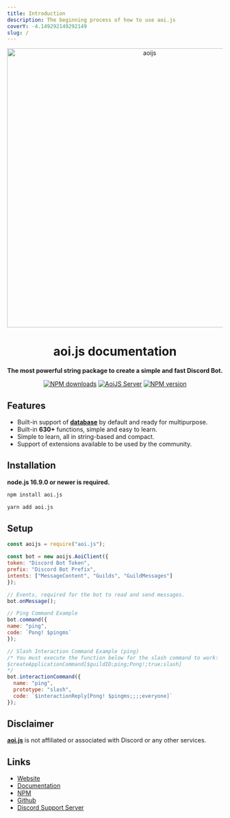 ```yaml
---
title: Introduction
description: The beginning process of how to use aoi.js
coverY: -4.149292149292149
slug: /
---
```


<p align="center">
  <a href="https://aoi.js.org">
    <img width="650" src="https://camo.githubusercontent.com/aaf8a38df828f097ecddcd3e4e72441a5d9a66d032e2a7a0b42f68c2ad708c79/68747470733a2f2f63646e2e646973636f72646170702e636f6d2f6174746163686d656e74732f313035383834333432383833313632393434332f313036333235313737303232383334323839352f616f696a7362616e6e65722e706e67" alt="aoijs">
  </a>
</p>

<h1 align="center">aoi.js documentation</h1>

<div align="center">

**The most powerful string package to create a simple and fast Discord Bot.**
  
[![NPM downloads][download-image]][download-url]
[![AoiJS Server][aoijs-server]][aoijs-server-url]
[![NPM version][npm-image]][npm-url]

[npm-image]: http://img.shields.io/npm/v/aoi.js.svg?color=42cfff
[npm-url]: http://npmjs.org/package/aoi.js
[download-image]: https://img.shields.io/npm/dt/aoi.js.svg?color=3182b0
[download-url]: https://npmjs.org/package/aoi.js
[aoijs-server]: https://img.shields.io/discord/773352845738115102?color=5865F2&logo=discord&logoColor=white
[aoijs-server-url]: https://aoi.js.org/invite

</div>


## Features

- Built-in support of **[database](https://www.npmjs.com/package/dbdjs.db)** by default and ready for multipurpose.
- Built-in **630+** functions, simple and easy to learn.
- Simple to learn, all in string-based and compact.
- Support of extensions available to be used by the community.

## Installation

**node.js 16.9.0 or newer is required.**

```bash
npm install aoi.js
```

```bash
yarn add aoi.js
```

## Setup

```javascript
const aoijs = require("aoi.js");

const bot = new aoijs.AoiClient({
token: "Discord Bot Token",
prefix: "Discord Bot Prefix",
intents: ["MessageContent", "Guilds", "GuildMessages"]
});

// Events, required for the bot to read and send messages.
bot.onMessage();

// Ping Command Example
bot.command({
name: "ping",
code: `Pong! $pingms`
});

// Slash Interaction Command Example (ping)
/* You must execute the function below for the slash command to work:
$createApplicationCommand[$guildID;ping;Pong!;true;slash]
*/
bot.interactionCommand({
  name: "ping",
  prototype: "slash",
  code: `$interactionReply[Pong! $pingms;;;;everyone]`
});
```
    
## Disclaimer
    
**[aoi.js](https://www.npmjs.com/package/aoi.js)** is not affiliated or associated with Discord or any other services.
    
## Links
- [Website](https://aoi.js.org)
- [Documentation](https://aoi.js.org/docs/)
- [NPM](https://www.npmjs.com/package/aoi.js)
- [Github](https://github.com/AkaruiDevelopment/aoi.js)
- [Discord Support Server](https://discord.gg/HMUfMXDQsV)

